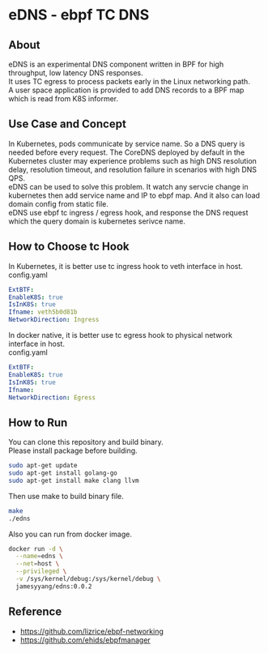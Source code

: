# eDNS - ebpf TC DNS

## About
eDNS is an experimental DNS component written in BPF for high throughput, low latency DNS responses.  
It uses TC egress to process packets early in the Linux networking path.  
A user space application is provided to add DNS records to a BPF map which is read from K8S informer.

## Use Case and Concept
In Kubernetes, pods communicate by service name. So a DNS query is needed before every request. The CoreDNS deployed by default in the Kubernetes cluster may experience problems such as high DNS resolution delay, resolution timeout, and resolution failure in scenarios with high DNS QPS.  
eDNS can be used to solve this problem. It watch any servcie change in kubernetes then add service name and IP to ebpf map. And it also can load domain config from static file.  
eDNS use ebpf tc ingress / egress hook, and response the DNS request which the query domain is kubernetes serivce name.

## How to Choose tc Hook
In Kubernetes, it is better use tc ingress hook to veth interface in host.  
config.yaml  
```yaml
ExtBTF: 
EnableK8S: true
IsInK8S: true
Ifname: veth5b0d81b
NetworkDirection: Ingress
```

In docker native, it is better use tc egress hook to physical network interface in host.  
config.yaml
```yaml
ExtBTF: 
EnableK8S: true
IsInK8S: true
Ifname: 
NetworkDirection: Egress
```

## How to Run

You can clone this repository and build binary.  
Please install package before building.  
```bash
sudo apt-get update
sudo apt-get install golang-go
sudo apt-get install make clang llvm
```
Then use make to build binary file.
```bash
make
./edns
```

Also you can run from docker image.
```bash
docker run -d \
  --name=edns \
  --net=host \
  --privileged \
  -v /sys/kernel/debug:/sys/kernel/debug \
  jamesyyang/edns:0.0.2
```

## Reference

- https://github.com/lizrice/ebpf-networking
- https://github.com/ehids/ebpfmanager